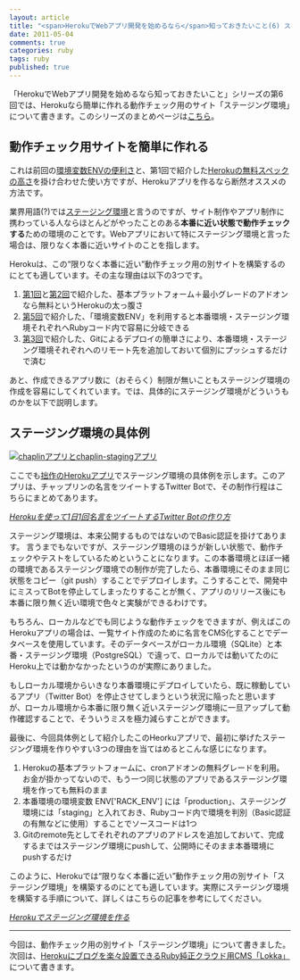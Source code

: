 ```yaml
---
layout: article
title: "<span>HerokuでWebアプリ開発を始めるなら</span>知っておきたいこと(6) ステージング環境"
date: 2011-05-04
comments: true
categories: ruby
tags: ruby
published: true
---
```


「HerokuでWebアプリ開発を始めるなら知っておきたいこと」シリーズの第6回では、Herokuなら簡単に作れる動作チェック用のサイト「ステージング環境」について書きます。このシリーズのまとめページは[こちら](/2011/05/09/ruby-heroku-web-app-development-tips-matome)。

<!-- READMORE -->


## 動作チェック用サイトを簡単に作れる

これは前回の[環境変数ENVの便利さ](/2011/05/03/ruby-heroku-web-app-development-tips-5)と、第1回で紹介した[Herokuの無料スペックの高さ](/2011/04/29/ruby-heroku-web-app-development-tips-1)を掛け合わせた使い方ですが、Herokuアプリを作るなら断然オススメの方法です。

業界用語(?)では[ステージング環境](http://www.weblio.jp/content/%E3%82%B9%E3%83%86%E3%83%BC%E3%82%B8%E3%83%B3%E3%82%B0%E7%92%B0%E5%A2%83)と言うのですが、サイト制作やアプリ制作に携わっている人ならほとんどがやったことのある**本番に近い状態で動作チェックする**ための環境のことです。Webアプリにおいて特にステージング環境と言った場合は、限りなく本番に近いサイトのことを指します。

Herokuは、この“限りなく本番に近い”動作チェック用の別サイトを構築するのにとても適しています。その主な理由は以下の3つです。

1. [第1回](/2011/04/29/ruby-heroku-web-app-development-tips-1)と[第2回](/2011/04/30/ruby-heroku-web-app-development-tips-2)で紹介した、基本プラットフォーム＋最小グレードのアドオンなら無料というHerokuの太っ腹さ
2. [第5回](/2011/05/03/ruby-heroku-web-app-development-tips-5)で紹介した、「環境変数ENV」を利用すると本番環境・ステージング環境それぞれへRubyコード内で容易に分岐できる
3. [第3回](/2011/05/01/ruby-heroku-web-app-development-tips-3)で紹介した、Gitによるデプロイの簡単さにより、本番環境・ステージング環境それぞれへのリモート先を追加しておいて個別にプッシュするだけで済む

あと、作成できるアプリ数に（おそらく）制限が無いこともステージング環境の作成を容易にしてくれています。では、具体的にステージング環境がどういうものかを以下で説明します。


## ステージング環境の具体例

[![chaplinアプリとchaplin-stagingアプリ](/assets/2011/05/04/ruby-heroku-web-app-development-tips-6-01.png)](/assets/2011/05/04/ruby-heroku-web-app-development-tips-6-01.png)

ここでも[拙作のHerokuアプリ](http://twitter.com/chaplin_bot)でステージング環境の具体例を示します。このアプリは、チャップリンの名言をツイートするTwitter Botで、その制作行程はこちらにまとめてあります。

<cite>[Herokuを使って1日1回名言をツイートするTwitter Botの作り方](/2011/02/09/ruby-heroku-twitter-bot)</cite>

ステージング環境は、本来公開するものではないのでBasic認証を掛けてあります。
言うまでもないですが、ステージング環境のほうが新しい状態で、動作チェックやテストをしているためということになります。この本番環境とほぼ一緒の環境であるステージング環境での制作が完了したら、本番環境にそのまま同じ状態をコピー（git push）することでデプロイします。こうすることで、開発中にミスってBotを停止してしまったりすることが無く、アプリのリリース後にも本番に限り無く近い環境で色々と実験ができるわけです。

もちろん、ローカルなどでも同じような動作チェックをできますが、例えばこのHerokuアプリの場合は、一覧サイト作成のために名言をCMS化することでデータベースを使用しています。そのデータベースがローカル環境（SQLite）と本番・ステージング環境（PostgreSQL）で違って、ローカルでは動いてたのにHeroku上では動かなかったというのが実際にありました。

もしローカル環境からいきなり本番環境にデプロイしていたら、既に稼動しているアプリ（Twitter Bot）を停止させてしまうという状況に陥ったと思いますが、ローカル環境から本番に限り無く近いステージング環境に一旦アップして動作確認することで、そういうミスを極力減らすことができます。

最後に、今回具体例として紹介したこのHeorkuアプリで、最初に挙げたステージング環境を作りやすい3つの理由を当てはめるとこんな感じになります。

1. Herokuの基本プラットフォームに、cronアドオンの無料グレードを利用。お金が掛かってないので、もう一つ同じ状態のアプリであるステージング環境を作っても無料のまま
2. 本番環境の環境変数 ENV['RACK_ENV'] には「production」、ステージング環境には「staging」と入れておき、Rubyコード内で環境を判別（Basic認証の有無などに使用）することでソースコードは1つ
3. Gitのremote先としてそれぞれのアプリのアドレスを追加しておいて、完成するまではステージング環境にpushして、公開時にそのまま本番環境にpushするだけ

このように、Herokuでは“限りなく本番に近い”動作チェック用の別サイト「ステージング環境」を構築するのにとても適しています。実際にステージング環境を構築する手順について、詳しくはこちらの記事を参考にしてください。

<cite>[Herokuでステージング環境を作る](/2011/02/20/ruby-heroku-staging-enviroment)</cite>

* * *

今回は、動作チェック用の別サイト「ステージング環境」について書きました。
次回は、[Herokuにブログを楽々設置できるRuby純正クラウド用CMS「Lokka」](/2011/05/05/ruby-heroku-web-app-development-tips-7)について書きます。

